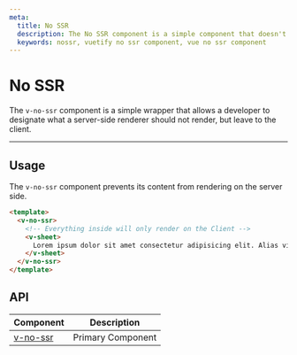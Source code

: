 ```yaml
---
meta:
  title: No SSR
  description: The No SSR component is a simple component that doesn't get rendered on the server, but only on the client.
  keywords: nossr, vuetify no ssr component, vue no ssr component
---
```


# No SSR

The `v-no-ssr` component is a simple wrapper that allows a developer to designate what a server-side renderer should not render, but leave to the client.

<!-- ![No-Ssr Entry](https://cdn.vuetifyjs.com/docs/images/components-temp/v-No-Ssr/v-No-Ssr-entry.png) -->

---

## Usage

The `v-no-ssr` component prevents its content from rendering on the server side.

```html
<template>
  <v-no-ssr>
    <!-- Everything inside will only render on the Client -->
    <v-sheet>
      Lorem ipsum dolor sit amet consectetur adipisicing elit. Alias vitae minus, incidunt laboriosam amet doloribus officiis?
    </v-sheet>
  </v-no-ssr>
</template>
```

## API

| Component | Description |
| - | - |
| [v-no-ssr](/api/v-no-ssr/) | Primary Component |

<api-inline hide-links />

<entry />
